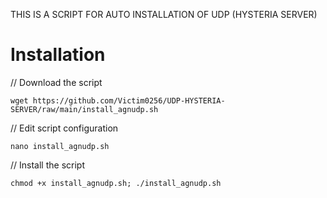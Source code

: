 
THIS IS A SCRIPT FOR AUTO INSTALLATION OF UDP (HYSTERIA SERVER) 

# Installation


// Download the script
```
wget https://github.com/Victim0256/UDP-HYSTERIA-SERVER/raw/main/install_agnudp.sh
```
// Edit script configuration 
```
nano install_agnudp.sh
```
// Install the script
```
chmod +x install_agnudp.sh; ./install_agnudp.sh
```
